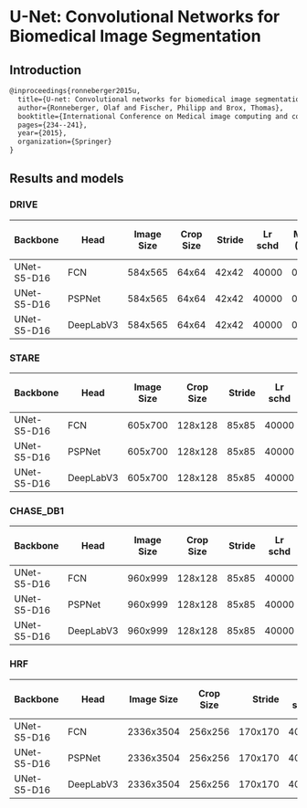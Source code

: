 # U-Net: Convolutional Networks for Biomedical Image Segmentation

## Introduction

<!-- [ALGORITHM] -->

```latex
@inproceedings{ronneberger2015u,
  title={U-net: Convolutional networks for biomedical image segmentation},
  author={Ronneberger, Olaf and Fischer, Philipp and Brox, Thomas},
  booktitle={International Conference on Medical image computing and computer-assisted intervention},
  pages={234--241},
  year={2015},
  organization={Springer}
}
```

## Results and models

### DRIVE

| Backbone    | Head      | Image Size | Crop Size | Stride | Lr schd | Mem (GB) | Inf time (fps) |  Dice | config                                                                                                                   | download                                                                                                                                                                                                                                                                                                                                             |
| ----------- | --------- | ---------- | --------- | -----: | ------- | -------- | -------------: | ----: | ------------------------------------------------------------------------------------------------------------------------ | ---------------------------------------------------------------------------------------------------------------------------------------------------------------------------------------------------------------------------------------------------------------------------------------------------------------------------------------------------- |
| UNet-S5-D16 | FCN       | 584x565    | 64x64     |  42x42 | 40000   | 0.680    |              - | 78.67 | [config](   )       | [model](   ) &#124; [log](   )                         |
| UNet-S5-D16 | PSPNet    | 584x565    | 64x64     |  42x42 | 40000   | 0.599    |              - | 78.62 | [config](   )    | [model](   ) &#124; [log](   )             |
| UNet-S5-D16 | DeepLabV3 | 584x565    | 64x64     |  42x42 | 40000   | 0.596    |              - | 78.69 | [config](   ) | [model](   ) &#124; [log](   ) |

### STARE

| Backbone    | Head      | Image Size | Crop Size | Stride | Lr schd | Mem (GB) | Inf time (fps) |  Dice | config                                                                                                                     | download                                                                                                                                                                                                                                                                                                                                                     |
| ----------- | --------- | ---------- | --------- | -----: | ------- | -------- | -------------: | ----: | -------------------------------------------------------------------------------------------------------------------------- | ------------------------------------------------------------------------------------------------------------------------------------------------------------------------------------------------------------------------------------------------------------------------------------------------------------------------------------------------------------ |
| UNet-S5-D16 | FCN       | 605x700    | 128x128   |  85x85 | 40000   | 0.968    |              - | 81.02 | [config](   )       | [model](   ) &#124; [log](   )                         |
| UNet-S5-D16 | PSPNet    | 605x700    | 128x128   |  85x85 | 40000   | 0.982    |              - | 81.22 | [config](   )    | [model](   ) &#124; [log](   )             |
| UNet-S5-D16 | DeepLabV3 | 605x700    | 128x128   |  85x85 | 40000   | 0.999    |              - | 80.93 | [config](   ) | [model](   ) &#124; [log](   ) |

### CHASE_DB1

| Backbone    | Head      | Image Size | Crop Size | Stride | Lr schd | Mem (GB) | Inf time (fps) |  Dice | config                                                                                                                     | download                                                                                                                                                                                                                                                                                                                                                     |
| ----------- | --------- | ---------- | --------- | -----: | ------- | -------- | -------------: | ----: | -------------------------------------------------------------------------------------------------------------------------- | ------------------------------------------------------------------------------------------------------------------------------------------------------------------------------------------------------------------------------------------------------------------------------------------------------------------------------------------------------------ |
| UNet-S5-D16 | FCN       | 960x999    | 128x128   |  85x85 | 40000   | 0.968    |              - | 80.24 | [config](   )       | [model](   ) &#124; [log](   )                         |
| UNet-S5-D16 | PSPNet    | 960x999    | 128x128   |  85x85 | 40000   | 0.982    |              - | 80.36 | [config](   )    | [model](   ) &#124; [log](   )             |
| UNet-S5-D16 | DeepLabV3 | 960x999    | 128x128   |  85x85 | 40000   | 0.999    |              - | 80.47 | [config](   ) | [model](   ) &#124; [log](   ) |

### HRF

| Backbone    | Head      | Image Size | Crop Size | Stride | Lr schd | Mem (GB) | Inf time (fps) |  Dice | config                                                                                                                     | download                                                                                                                                                                                                                                                                                                                                                     |
| ----------- | --------- | ---------- | --------- | -----: | ------- | -------- | -------------: | ----: | -------------------------------------------------------------------------------------------------------------------------- | ------------------------------------------------------------------------------------------------------------------------------------------------------------------------------------------------------------------------------------------------------------------------------------------------------------------------------------------------------------ |
| UNet-S5-D16 | FCN       | 2336x3504  | 256x256   | 170x170 | 40000   | 2.525    |              - | 79.45 | [config](   )       | [model](   ) &#124; [log](   )                         |
| UNet-S5-D16 | PSPNet    | 2336x3504  | 256x256   | 170x170 | 40000   | 2.588    |              - | 80.07 | [config](   )    | [model](   ) &#124; [log](   )             |
| UNet-S5-D16 | DeepLabV3 | 2336x3504  | 256x256   | 170x170 | 40000   | 2.604    |              - | 80.21 | [config](   ) | [model](   ) &#124; [log](   ) |
